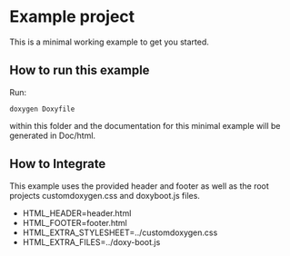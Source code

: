 # Example project

This is a minimal working example to get you started.

## How to run this example

Run:

    doxygen Doxyfile

within this folder and the documentation for this minimal example will be generated in Doc/html.

## How to Integrate

This example uses the provided header and footer as well as the root projects customdoxygen.css and doxyboot.js files.

* HTML_HEADER=header.html
* HTML_FOOTER=footer.html
* HTML\_EXTRA_STYLESHEET=../customdoxygen.css   
* HTML\_EXTRA_FILES=../doxy-boot.js